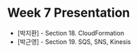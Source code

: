 # Week 7 Presentation

- [박지환] - Section 18. CloudFormation
- [박근영] - Section 19. SQS, SNS, Kinesis

